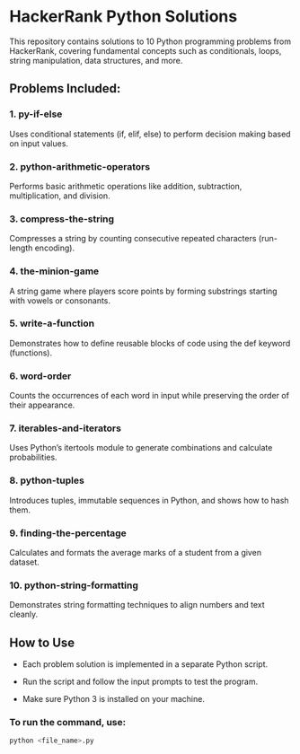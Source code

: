 # HackerRank Python Solutions


This repository contains solutions to 10 Python programming problems from HackerRank, covering fundamental concepts such as conditionals, loops, string manipulation, data structures, and more.


## Problems Included:

### 1. py-if-else

Uses conditional statements (if, elif, else) to perform decision making based on input values.

### 2. python-arithmetic-operators

Performs basic arithmetic operations like addition, subtraction, multiplication, and division.

### 3. compress-the-string

Compresses a string by counting consecutive repeated characters (run-length encoding).

### 4. the-minion-game

A string game where players score points by forming substrings starting with vowels or consonants.

### 5. write-a-function

Demonstrates how to define reusable blocks of code using the def keyword (functions).

### 6. word-order

Counts the occurrences of each word in input while preserving the order of their appearance.

### 7. iterables-and-iterators

Uses Python’s itertools module to generate combinations and calculate probabilities.

### 8. python-tuples

Introduces tuples, immutable sequences in Python, and shows how to hash them.

### 9. finding-the-percentage

Calculates and formats the average marks of a student from a given dataset.

### 10. python-string-formatting

Demonstrates string formatting techniques to align numbers and text cleanly.


## How to Use

- Each problem solution is implemented in a separate Python script.

- Run the script and follow the input prompts to test the program.

- Make sure Python 3 is installed on your machine.


### To run the command, use:
```bash
python <file_name>.py

